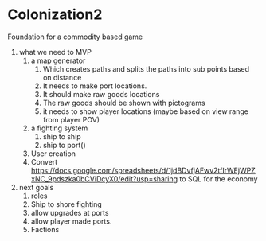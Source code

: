 # Colonization2
Foundation for a commodity based game

1. what we need to MVP
    1. a map generator
        1. Which creates paths and splits the paths into sub points based on distance
        2. It needs to make port locations.
        3. It should make raw goods locations
        4. The raw goods should be shown with pictograms
        5. it needs to show player locations (maybe based on view range from player POV)
    2. a fighting system
        1. ship to ship
        2. ship to port()
    3. User creation
    4. Convert  https://docs.google.com/spreadsheets/d/1jdBDvfjAFwv2tfIrWEjWPZxNC_9pdszka0bCViDcyX0/edit?usp=sharing to SQL for the economy
2. next goals
    1. roles
    2. Ship to shore fighting
    3. allow upgrades at ports
    4. allow player made ports.
    5. Factions
